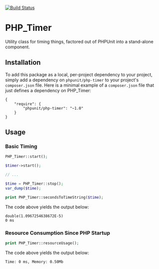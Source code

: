 [![Build Status](https://travis-ci.org/sebastianbergmann/php-timer.svg?branch=master)](https://travis-ci.org/sebastianbergmann/php-timer)

# PHP_Timer

Utility class for timing things, factored out of PHPUnit into a stand-alone component.

## Installation

To add this package as a local, per-project dependency to your project, simply add a dependency on `phpunit/php-timer` to your project's `composer.json` file. Here is a minimal example of a `composer.json` file that just defines a dependency on PHP_Timer:

    {
        "require": {
            "phpunit/php-timer": "~1.0"
        }
    }

## Usage

### Basic Timing

```php
PHP_Timer::start();

$timer->start();

// ...

$time = PHP_Timer::stop();
var_dump($time);

print PHP_Timer::secondsToTimeString($time);
```

The code above yields the output below:

    double(1.0967254638672E-5)
    0 ms

### Resource Consumption Since PHP Startup

```php
print PHP_Timer::resourceUsage();
```

The code above yields the output below:

    Time: 0 ms, Memory: 0.50Mb
